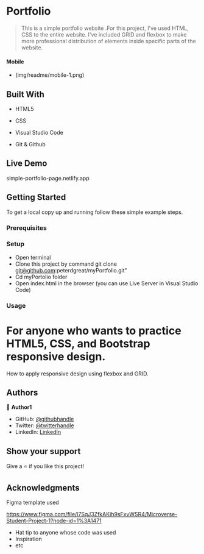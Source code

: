 # Portfolio


> This is a simple portfolio website .For this project, I've used HTML, CSS to the entire website. I've included GRID and flexbox to make more professional distribution of elements inside specific parts of the website.

#### Mobile

- (img/readme/mobile-1.png)



## Built With

- HTML5

- CSS

- Visual Studio Code

- Git & Github


## Live Demo

simple-portfolio-page.netlify.app
## Getting Started


To get a local copy up and running follow these simple example steps.

### Prerequisites

### Setup
* Open terminal
* Clone this project by command git clone git@github.com:peterdgreat/myPortfolio.git"
* Cd myPortolio folder
* Open index.html in the browser (you can use Live Server in Visual Studio Code)


### Usage
# For anyone who wants to practice HTML5, CSS, and Bootstrap responsive design.
How to apply responsive design using flexbox and GRID.




## Authors

👤 **Author1**

- GitHub: [@githubhandle](https://github.com/peterdgreat)
- Twitter: [@twitterhandle](https://twitter.com/dev_Peter_O)
- LinkedIn: [LinkedIn](https://linkedin.com/in/ajayi-peter-4391ab1b5)





## Show your support

Give a ⭐️ if you like this project!

## Acknowledgments
Figma template used 

https://www.figma.com/file/l7SqJ3ZfkAKih9sFxvWSR4/Microverse-Student-Project-1?node-id=1%3A1471
- Hat tip to anyone whose code was used
- Inspiration
- etc
